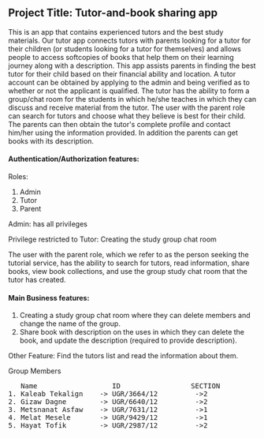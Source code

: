 ## Project Title: Tutor-and-book sharing app

This is an app that contains experienced tutors and the best study materials. Our tutor app connects tutors with parents looking for a tutor for their children (or students looking for a tutor for themselves) and allows people to access softcopies of books that help them on their learning journey along with a description. This app assists parents in finding the best tutor for their child based on their financial ability and location. A tutor account can be obtained by applying to the admin and being verified as to whether or not the applicant is qualified. The tutor has the ability to form a group/chat room for the students in which he/she teaches in which they can discuss and receive material from the tutor. The user with the parent role can search for tutors and choose what they believe is best for their child. The parents can then obtain the tutor's complete profile and contact him/her using the information provided. In addition the parents can get books with its description.

#### Authentication/Authorization features:

Roles:
1.	Admin 
2. Tutor 
3. Parent

Admin: has all privileges

Privilege restricted to Tutor:   Creating the study group chat room 

The user with the parent role, which we refer to as the person seeking the tutorial service, has the ability to search for tutors, read information, share books, view book collections, and use the group study chat room that the tutor has created.

#### Main Business features:
1. Creating a study group chat room where they can delete members and change the name of the group.
2. Share book with description on the uses in which they can delete the book, and update the description (required to provide description).


Other Feature:
Find the tutors list and read the information about them.


Group Members

<pre>   Name                  ID                 SECTION
1. Kaleab Tekalign    -> UGR/3664/12         ->2
2. Gizaw Dagne        -> UGR/6640/12         ->2
3. Metsnanat Asfaw    -> UGR/7631/12         ->1
4. Melat Mesele       -> UGR/9429/12         ->1
5. Hayat Tofik        -> UGR/2987/12         ->2</pre>

